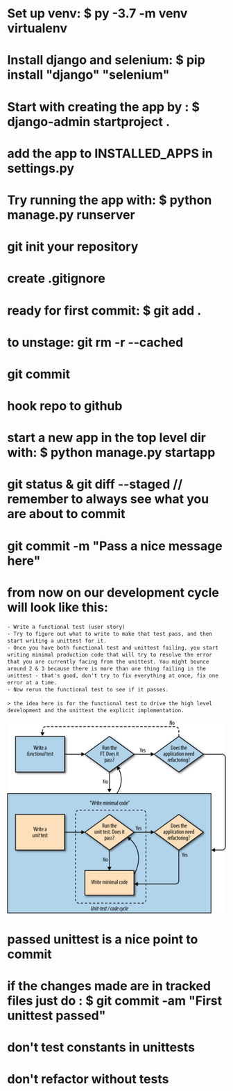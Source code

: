 # Set up venv: $ py -3.7 -m venv virtualenv
# Install django and selenium: $ pip install "django" "selenium"
# Start with creating the app by : $ django-admin startproject <projectname> .
# add the app to INSTALLED_APPS in settings.py
# Try running the app with: $ python manage.py runserver
# git init your repository
# create .gitignore
# ready for first commit: $ git add .
# to unstage: git rm -r --cached <filename>
# git commit
# hook repo to github
# start a new app in the top level dir with: $ python manage.py startapp <appname>
# git status & git diff --staged // remember to always see what you are about to commit
# git commit -m "Pass a nice message here"
# from now on our development cycle will look like this:
    - Write a functional test (user story)
    - Try to figure out what to write to make that test pass, and then start writing a unittest for it.
    - Once you have both functional test and unittest failing, you start writing minimal production code that will try to resolve the error that you are currently facing from the unittest. You might bounce around 2 & 3 because there is more than one thing failing in the unittest - that's good, don't try to fix everything at once, fix one error at a time.
    - Now rerun the functional test to see if it passes.

    > the idea here is for the functional test to drive the high level development and the unittest the explicit implementation.

![image info](./images/tdd.png)

# passed unittest is a nice point to commit
# if the changes made are in tracked files just do : $ git commit -am "First unittest passed"
# don't test constants in unittests
# don't refactor without tests

